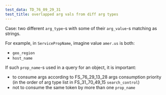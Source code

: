 ```yaml
---
test_data: TD_76_09_29_31
test_title: overlapped arg vals from diff arg types
---
```


Case: two different `arg_type`-s with some of their `arg_value`-s matching as strings.

For example, in `ServicePropName`, imagine value `amer.us` is both:
*   `geo_region`
*   `host_name`

If such `prop_name`-s used in a query for an object, it is important:
*   to consume args according to FS_76_29_13_28 args consumption priority
    (in the order of arg type list in FS_31_70_49_15 `search_control`)
*   not to consume the same token by more than one `prop_name`
